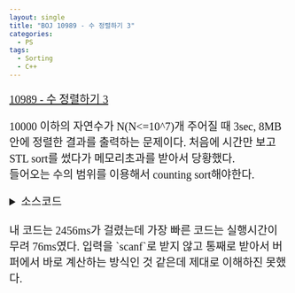 ```yaml
---
layout: single
title: "BOJ 10989 - 수 정렬하기 3"
categories:
  - PS
tags:
  - Sorting
  - C++
---
```

<div markdown="1" style="font-size:20px;font-family:'Consolas', 맑은 고딕;">

[10989 - 수 정렬하기 3](https://www.acmicpc.net/problem/10989)

10000 이하의 자연수가 N(N<=10^7)개 주어질 때 3sec, 8MB 안에 정렬한 결과를 출력하는 문제이다.
처음에 시간만 보고 STL sort를 썼다가 메모리초과를 받아서 당황했다.  
들어오는 수의 범위를 이용해서 counting sort해야한다.

<details>
<summary>소스코드</summary>

<div markdown="1" style="font-size:20px;font-family:'Consolas', 맑은 고딕;">

```cpp
#include<cstdio>
#include<vector>
using namespace std;

int main()
{
	int n;
	vector<int> a(10000, 0);
	scanf("%d", &n);
	for(int i=0;i<n;i++){
		int t;
		scanf("%d", &t);
		a[--t]++;
	}
	for(int i=0;i<10000;i++) for(int j=0;j<a[i];j++) printf("%d\n", i+1);
}
```

</div>
</details> 

<br>
내 코드는 2456ms가 걸렸는데 가장 빠른 코드는 실행시간이 무려 76ms였다. 입력을 `scanf`로 받지 않고 통째로 받아서 버퍼에서 바로 계산하는 방식인 것 같은데 제대로 이해하진 못했다.

</div>